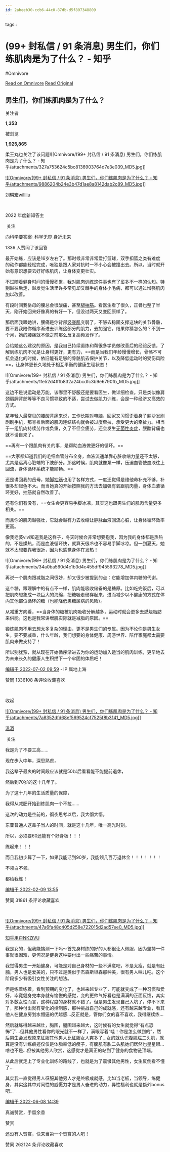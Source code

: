 ```yaml
---
id: 2abeeb30-ccb6-44c0-87db-d5f807348809
---
```



tags:: 

# (99+ 封私信 / 91 条消息) 男生们，你们练肌肉是为了什么？ - 知乎
#Omnivore

[Read on Omnivore](https://omnivore.app/me/99-91-19078d76012)
[Read Original](https://www.zhihu.com/question/514064484/answer/2554853955)

## 男生们，你们练肌肉是为了什么？

关注者

**1,353**

被浏览

**1,925,865**

柔王丸也关注了该问题![[Omnivore/(99+ 封私信 / 91 条消息) 男生们，你们练肌肉是为了什么？ - 知乎/attachments/327a753624c5bc8136903764d7e3e039_MD5.jpg]]

[![[Omnivore/(99+ 封私信 / 91 条消息) 男生们，你们练肌肉是为了什么？ - 知乎/attachments/9886204b24e3b47d1ae8a8142dab2c89_MD5.jpg]]](https://www.zhihu.com/people/liu-geng-hong-willliu)

[刘畊宏willliu](https://www.zhihu.com/people/liu-geng-hong-willliu)

[​](https://www.zhihu.com/question/510340037)

2022 年度新知答主

​ 关注

[向科学要答案· 科学无界 身近未来](https://www.zhihu.com/xen/market/ecom-page/1505570026895224832?utm%5Fsource=huangbiao)

1336 人赞同了该回答

最开始练，应该是16岁左右了。那时候非常非常爱打篮球，双手扣篮之类有难度的动作都能轻松完成，唯独是跟人家对抗时一不小心会被撞出去。所以，当时就开始有意识想要去好好练肌肉，让身体变更壮实。

不过随着健身时间的慢慢积累，我对肌肉训练这件事也有了蛮多不一样的认知。特别越往后走，越发觉生活里许多常见却又棘手的身体小毛病，都可以通过增强肌肉加以改善。

有段时间我岳母的腰总会很酸痛，甚至[腿抽筋](https://www.zhihu.com/search?q=%E8%85%BF%E6%8A%BD%E7%AD%8B&search%5Fsource=Entity&hybrid%5Fsearch%5Fsource=Entity&hybrid%5Fsearch%5Fextra=%7B%22sourceType%22%3A%22answer%22%2C%22sourceId%22%3A2554853955%7D)。看医生看了很久，正骨也整了半天，刚开始回来好像真的有好一下，但没过两天又变回原样了。

那后面我跟她讲，腰痛是你背部[竖脊肌](https://www.zhihu.com/search?q=%E7%AB%96%E8%84%8A%E8%82%8C&search%5Fsource=Entity&hybrid%5Fsearch%5Fsource=Entity&hybrid%5Fsearch%5Fextra=%7B%22sourceType%22%3A%22answer%22%2C%22sourceId%22%3A2554853955%7D)变弱了，不够去稳固支撑这块的关节骨骼，要不要我陪你循序渐进去训练这部分的肌力，去加强它。结果你猜怎么的？不到一个月，她的腰痛就不像之前那么反复高频发作了。

会给她这么建议的原因，是我自己持续锻炼和帮很多学员做改善后的经验反馈，了解到练肌肉不光是让身材更好，更有力，==而是当我们年龄慢慢增长，骨骼不可抗会退化的时候，依旧能有足够的骨骼肌去保护关节，以及降低运动时的受伤风险==，让身体更长久地处于相互平衡的健康生理状态！

![[Omnivore/(99+ 封私信 / 91 条消息) 男生们，你们练肌肉是为了什么？ - 知乎/attachments/1fe52d4fffb832a24bcdfc3b9e6790fb_MD5.jpg]]

这边不是说运动是万能，该哪里不舒服还是要看医生，做详细检查。只是类似像肩颈肩胛背部等等不良习惯导致的不适，尝试去做肌力训练，会是一种经济又高效的方式。

拿年轻人最常见的腰酸背痛来说，工作长期对电脑，回家又习惯歪着身子躺沙发刷剧刷手机，那脊椎后面的肌肉连结结构就会被过度牵拉，承受更大的牵扯力。相当于一组肌肉持续劳作或负重，久了不但会疲劳，还会发生[无菌性炎症](https://www.zhihu.com/search?q=%E6%97%A0%E8%8F%8C%E6%80%A7%E7%82%8E%E7%97%87&search%5Fsource=Entity&hybrid%5Fsearch%5Fsource=Entity&hybrid%5Fsearch%5Fextra=%7B%22sourceType%22%3A%22answer%22%2C%22sourceId%22%3A2554853955%7D)，腰酸背痛也就不请自来了。

==再有一个跟肌肉有关的事，是帮助血液做更好的循环。==

==大家都知道我们的毛细血管分布全身，血液流通单靠心脏收缩力量还不太够，尤其是远离心脏端的下肢部分。那这时候，肌肉就像泵一样，压迫血管使血液往上回流，身体循环系统才能顺畅。==

还是讲回我的岳母，她[脚抽筋](https://www.zhihu.com/search?q=%E8%84%9A%E6%8A%BD%E7%AD%8B&search%5Fsource=Entity&hybrid%5Fsearch%5Fsource=Entity&hybrid%5Fsearch%5Fextra=%7B%22sourceType%22%3A%22answer%22%2C%22sourceId%22%3A2554853955%7D)也用了各样方式，一度还觉得是维他命补充不够，补很多却起色不大。而当她真的开始按照我的方法去加强有氧跟肌肉量，身体血液循环变好，抽筋就自然改善了。

还有你们有没有，==女生会更容易手脚冰凉，其实这也跟男生们的肌肉含量更多相关。==

而且你的肌肉越强壮，它就会越有力去收缩让静脉血液回流心脏，让身体循环效率更高。

像我老婆vivi知道我是这样子，冬天时候会非常想要抱我，因为我的身体都是热热的，不是燥热，而是血液循环快，就算天很冷也不容易手脚冰凉。但一到夏天，她就不太想要靠我很近，因为也感觉身体在发热！

![[Omnivore/(99+ 封私信 / 91 条消息) 男生们，你们练肌肉是为了什么？ - 知乎/attachments/34a0ba560d4c1b3d4c455df945593278_MD5.jpg]]

再说一个肌肉跟减脂之间很妙，却又很少被提到的点：它能增加体内糖的代谢。

这个糖，跟理解中的有点不一样，肌肉能吸收储备的是糖原。比如吃完饭后，可以把肌肉想象成一块巨大的海绵，把糖吸走储存起来，进而减少以不健康的方式在体内其他部位循环的糖（也能降低患糖尿病的风险）。

从减重方向看，==当身体的糖被肌肉吸收分解越多，运动时就会更多去燃烧脂肪来供能。这也是我常讲增肌实际就是减脂的原因。==

锻炼肌肉不用去想太多复杂的理由，更不是男生们的专属。因为不论你是男生女生，要不要减重，什么年龄，我们想要的身体健康、周游世界、陪伴家庭都太需要肌肉来做支持了！

所以别犹豫，就从现在开始循序渐进去为你的运动加入适当的肌肉训练，更早地去为未来长久的健康人生积攒下一个牢固的体质吧！

[编辑于 2022-07-02 09:59](https://www.zhihu.com/question/514064484/answer/2554853955)・IP 属地上海

​赞同 1336​​108 条评论​收藏​喜欢

​

收起​

[![[Omnivore/(99+ 封私信 / 91 条消息) 男生们，你们练肌肉是为了什么？ - 知乎/attachments/7a8352dfd68ef569524cf7525f8b3141_MD5.jpg]]](https://www.zhihu.com/people/warmwine)

[温酒](https://www.zhihu.com/people/warmwine)

​ 关注

我是为了不要三高……

现在步入中年，深思熟虑，

我这辈子最爽的时间段应该就是50以后看看能不能提前退休，

然后到70岁的这十几年了。

为了这十几年的生活质量的保障，

我得从减肥开始到练肌肉一个不拉……

这次的动力是空前的，彻夜思考以后，我大彻大悟。

东亚普通人这辈子当人的时间，就是这十几年，唯一高光时刻。

所以，必须要60还能有个好身板！！！

练起来！！！

而且我初步算了一下，如果我能活到90岁，我能领几百万退休金！！！！！！！

不领白不领。

都给我练！

[编辑于 2022-02-09 13:55](https://www.zhihu.com/question/514064484/answer/2340549553)

​赞同 318​​61 条评论​收藏​喜欢

​

[![[Omnivore/(99+ 封私信 / 91 条消息) 男生们，你们练肌肉是为了什么？ - 知乎/attachments/47a6fa48c405d258e722015d2ad57ee0_MD5.jpg]]](https://www.zhihu.com/people/xiao-xiong-mao-de-hong-yao-shui)

[知乎用户NKZiVU](https://www.zhihu.com/people/xiao-xiong-mao-de-hong-yao-shui)

我是女的，但我能揣测一下吗～首先身材练的好的人都很让人佩服，因为坚持一件事就很困难，更何况是健身这种要付出一些痛苦的事情。

我觉得男生一开始健身，可能是对自己身材的一些不满意吧，不是太瘦，就是有肚腩，男人也是爱美的，只不过是类似于杰森斯坦森那种美，很有男人味儿吧。这个阶段多少有吸引女性关注的想法。

但是练着练着，看到预期的变化了，也越来越专业了，可能就变成了一种习惯和爱好，毕竟健身完本身就有愉悦的感觉，变的更帅气好看也是满满的正面反馈，其实对多数女性而言，这种程度的身材就不错了。但是男生发现自己入坑了，停不下来了，那种付出就有变化的控制感，那种挑战自己的成就感，还有越来越专业，看其他人在健身房划水懵逼的优越感…反正就是，管你们女的喜不喜欢，我得继续练…

然后就练得越来越壮，胸围，腿围越来越大，这时候有的女生就觉得“有点恐怖”了…但其他男性看你的眼光就不一样了，满眼写着“哇！你是怎么做到的”，然后男生会发现原来征服其他男人比征服女人爽多了…女的就认识腹肌肱二头肌，就算是没有训练痕迹仅仅是体脂率低的瘦子，有腹肌有肱二头肌她们居然也星星眼…啥也不是…但被其他男人欣赏，这感觉才是真正的站到了健身的食物链顶端。

从此后就走上了专业化训练的路线了，也就是为了震慑其他男性，女生反倒看不懂了…

其实我一直觉得男人征服其他男人才是终极成就感，比如当老板，当领导，练健身，其实这其中对同性的威慑力才是男人奋进的动力，异性福利也就是额外bonus吧…

[编辑于 2022-06-08 14:39](https://www.zhihu.com/question/514064484/answer/2332025293)

真诚赞赏，手留余香

赞赏

还没有人赞赏，快来当第一个赞赏的人吧！

​赞同 262​​124 条评论​收藏​喜欢

​

